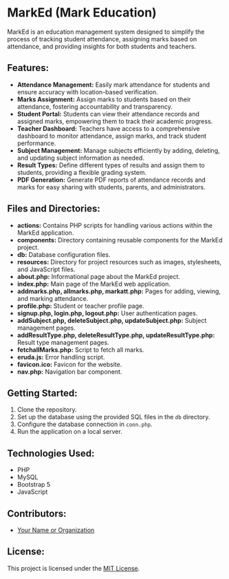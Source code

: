 # MarkEd (Mark Education)

MarkEd is an education management system designed to simplify the process of tracking student attendance, assigning marks based on attendance, and providing insights for both students and teachers.

## Features:

- **Attendance Management:** Easily mark attendance for students and ensure accuracy with location-based verification.
- **Marks Assignment:** Assign marks to students based on their attendance, fostering accountability and transparency.
- **Student Portal:** Students can view their attendance records and assigned marks, empowering them to track their academic progress.
- **Teacher Dashboard:** Teachers have access to a comprehensive dashboard to monitor attendance, assign marks, and track student performance.
- **Subject Management:** Manage subjects efficiently by adding, deleting, and updating subject information as needed.
- **Result Types:** Define different types of results and assign them to students, providing a flexible grading system.
- **PDF Generation:** Generate PDF reports of attendance records and marks for easy sharing with students, parents, and administrators.

## Files and Directories:

- **actions:** Contains PHP scripts for handling various actions within the MarkEd application.
- **components:** Directory containing reusable components for the MarkEd project.
- **db:** Database configuration files.
- **resources:** Directory for project resources such as images, stylesheets, and JavaScript files.
- **about.php:** Informational page about the MarkEd project.
- **index.php:** Main page of the MarkEd web application.
- **addmarks.php, allmarks.php, markatt.php:** Pages for adding, viewing, and marking attendance.
- **profile.php:** Student or teacher profile page.
- **signup.php, login.php, logout.php:** User authentication pages.
- **addSubject.php, deleteSubject.php, updateSubject.php:** Subject management pages.
- **addResultType.php, deleteResultType.php, updateResultType.php:** Result type management pages.
- **fetchallMarks.php:** Script to fetch all marks.
- **eruda.js:** Error handling script.
- **favicon.ico:** Favicon for the website.
- **nav.php:** Navigation bar component.

## Getting Started:

1. Clone the repository.
2. Set up the database using the provided SQL files in the `db` directory.
3. Configure the database connection in `conn.php`.
4. Run the application on a local server.

## Technologies Used:

- PHP
- MySQL
- Bootstrap 5
- JavaScript

## Contributors:

- [Your Name or Organization](https://github.com/omprxz)

## License:

This project is licensed under the [MIT License](LICENSE).